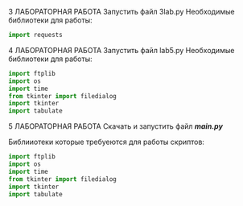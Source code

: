 3 ЛАБОРАТОРНАЯ РАБОТА
Запустить файл 3lab.py
Необходимые библиотеки для работы:
```python
import requests
```


4 ЛАБОРАТОРНАЯ РАБОТА
Запустить файл lab5.py
Необходимые библиотеки для работы:
```python
import ftplib
import os
import time
from tkinter import filedialog
import tkinter
import tabulate
```


5 ЛАБОРАТОРНАЯ РАБОТА
Скачать и запустить файл ***main.py***

Библииотеки которые требуеются для работы скриптов:

```python 
import ftplib
import os
import time
from tkinter import filedialog
import tkinter
import tabulate
```
